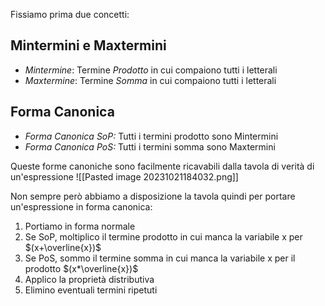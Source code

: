 Fissiamo prima due concetti:

## Mintermini e Maxtermini
- *Mintermine*: Termine *Prodotto* in cui compaiono tutti i letterali
- *Maxtermine*: Termine *Somma* in cui compaiono tutti i letterali

## Forma Canonica
- *Forma Canonica SoP:* Tutti i termini prodotto sono Mintermini
- *Forma Canonica PoS:* Tutti i termini somma sono Maxtermini

Queste forme canoniche sono facilmente ricavabili dalla tavola di verità di un'espressione
![[Pasted image 20231021184032.png]]

Non sempre però abbiamo a disposizione la tavola quindi per portare un'espressione in forma canonica:
1) Portiamo in forma normale
2) Se SoP, moltiplico il termine prodotto in cui manca la variabile x per $(x+\overline{x})$
3) Se PoS, sommo il termine somma in cui manca la variabile x per il prodotto $(x*\overline{x})$
4) Applico la proprietà distributiva
5) Elimino eventuali termini ripetuti